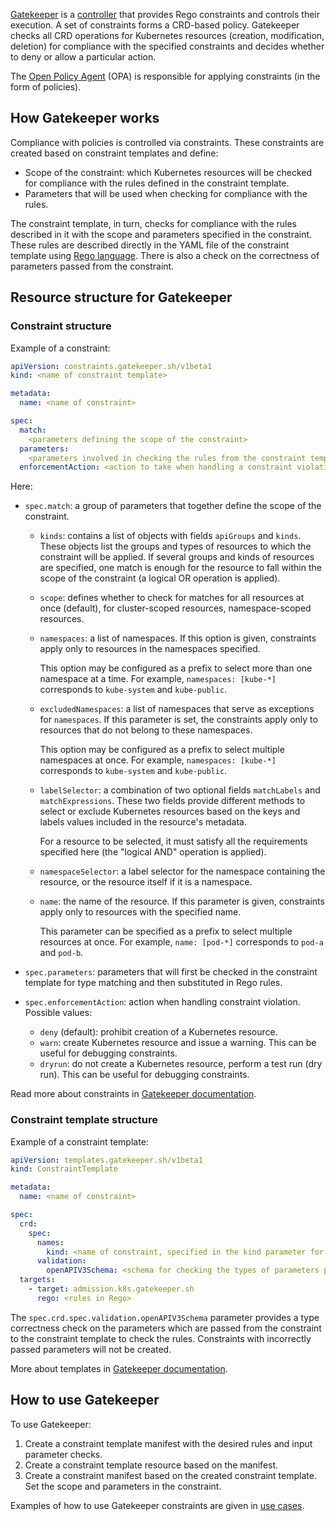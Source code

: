 [Gatekeeper](https://open-policy-agent.github.io/gatekeeper/website/docs/) is a [controller](https://kubernetes.io/docs/reference/access-authn-authz/extensible-admission-controllers/) that provides Rego constraints and controls their execution. A set of constraints forms a CRD-based policy. Gatekeeper checks all CRD operations for Kubernetes resources (creation, modification, deletion) for compliance with the specified constraints and decides whether to deny or allow a particular action.

The [Open Policy Agent](https://www.openpolicyagent.org/) (OPA) is responsible for applying constraints (in the form of policies).

## How Gatekeeper works

Compliance with policies is controlled via constraints. These constraints are created based on constraint templates and define:

- Scope of the constraint: which Kubernetes resources will be checked for compliance with the rules defined in the constraint template.
- Parameters that will be used when checking for compliance with the rules.

The constraint template, in turn, checks for compliance with the rules described in it with the scope and parameters specified in the constraint. These rules are described directly in the YAML file of the constraint template using [Rego language](https://www.openpolicyagent.org/docs/latest/policy-language/). There is also a check on the correctness of parameters passed from the constraint.

## Resource structure for Gatekeeper

### Constraint structure

Example of a constraint:

```yaml
apiVersion: constraints.gatekeeper.sh/v1beta1
kind: <name of constraint template>

metadata:
  name: <name of constraint>

spec:
  match:
    <parameters defining the scope of the constraint>
  parameters:
    <parameters involved in checking the rules from the constraint template>
  enforcementAction: <action to take when handling a constraint violation: deny | dryrun | warn>
```

Here:

- `spec.match`: a group of parameters that together define the scope of the constraint.

  - `kinds`: contains a list of objects with fields `apiGroups` and `kinds`. These objects list the groups and types of resources to which the constraint will be applied. If several groups and kinds of resources are specified, one match is enough for the resource to fall within the scope of the constraint (a logical OR operation is applied).

  - `scope`: defines whether to check for matches for all resources at once (default), for cluster-scoped resources, namespace-scoped resources.

  - `namespaces`: a list of namespaces. If this option is given, constraints apply only to resources in the namespaces specified.

    This option may be configured as a prefix to select more than one namespace at a time. For example, `namespaces: [kube-*]` corresponds to `kube-system` and `kube-public`.

  - `excludedNamespaces`: a list of namespaces that serve as exceptions for `namespaces`. If this parameter is set, the constraints apply only to resources that do not belong to these namespaces.

    This option may be configured as a prefix to select multiple namespaces at once. For example, `namespaces: [kube-*]` corresponds to `kube-system` and `kube-public`.

  - `labelSelector`: a combination of two optional fields `matchLabels` and `matchExpressions`. These two fields provide different methods to select or exclude Kubernetes resources based on the keys and labels values included in the resource's metadata.

    For a resource to be selected, it must satisfy all the requirements specified here (the "logical AND" operation is applied).

  - `namespaceSelector`: a label selector for the namespace containing the resource, or the resource itself if it is a namespace.

  - `name`: the name of the resource. If this parameter is given, constraints apply only to resources with the specified name.

    This parameter can be specified as a prefix to select multiple resources at once. For example, `name: [pod-*]` corresponds to `pod-a` and `pod-b`.

- `spec.parameters`: parameters that will first be checked in the constraint template for type matching and then substituted in Rego rules.

- `spec.enforcementAction`: action when handling constraint violation. Possible values:

  - `deny` (default): prohibit creation of a Kubernetes resource.
  - `warn`: create Kubernetes resource and issue a warning. This can be useful for debugging constraints.
  - `dryrun`: do not create a Kubernetes resource, perform a test run (dry run). This can be useful for debugging constraints.

Read more about constraints in [Gatekeeper documentation](https://open-policy-agent.github.io/gatekeeper/website/docs/howto#constraints).

### Constraint template structure

Example of a constraint template:

```yaml
apiVersion: templates.gatekeeper.sh/v1beta1
kind: ConstraintTemplate

metadata:
  name: <name of constraint>

spec:
  crd:
    spec:
      names:
        kind: <name of constraint, specified in the kind parameter for the Constraint resource>
      validation:
        openAPIV3Schema: <schema for checking the types of parameters passed from the Constraint resource>
  targets:
    - target: admission.k8s.gatekeeper.sh
      rego: <rules in Rego>
```

The `spec.crd.spec.validation.openAPIV3Schema` parameter provides a type correctness check on the parameters which are passed from the constraint to the constraint template to check the rules. Constraints with incorrectly passed parameters will not be created.

More about templates in [Gatekeeper documentation](https://open-policy-agent.github.io/gatekeeper/website/docs/howto#constraint-templates).

## How to use Gatekeeper

To use Gatekeeper:

1. Create a constraint template manifest with the desired rules and input parameter checks.
1. Create a constraint template resource based on the manifest.
1. Create a constraint manifest based on the created constraint template. Set the scope and parameters in the constraint.

Examples of how to use Gatekeeper constraints are given in [use cases](../../how-to-guides/gatekeeper).
